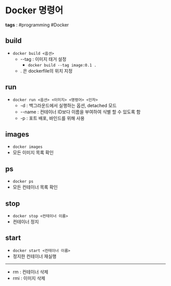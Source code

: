 # Docker 명령어
**tags** : #programming  #Docker 

## build
- `docker build <옵션>`
	- --tag : 이미지 태거 설정
		- `docker build --tag image:0.1 .`
	- . 은 dockerfile의 위치 지정

## run
- `docker run <옵션> <이미지> <명령어> <인자>`
	- -d : 백그라운드에서 실행하는 옵션, detached 모드
	- --name : 컨테이너 ID보다 이름을 부여하여 식별 할 수 있도록 함
	- -p : 포트 배포, 바인드를 위해 사용

## images
- `docker images`
- 모든 이미지 목록 확인

## ps
- `docker ps`
- 모든 컨테이너 목록 확인

## stop
- `docker stop <컨테이너 이름>`
- 컨테이너 정지

## start
- `docker start <컨테이너 이름>`
- 정지한 컨테이너 재실행

---
- rm : 컨테이너 삭제
- rmi : 이미지 삭제

